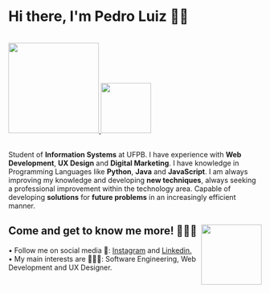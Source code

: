 # Hi there, I'm Pedro Luiz 👋🏼
  

<a href="https://github.com/edroluiz">
<br><img height="180em" src="https://github-readme-stats.vercel.app/api?username=edroluiz&show_icons=true&theme=midnight-purple&include_all_commits=true&count_private=true">
<img height="100em" src="https://github-readme-stats.vercel.app/api/top-langs/?username=edroluiz&layout=compact&langs_count=7&theme=midnight-purple"></a><br>

<br>Student of **Information Systems** at UFPB. I have experience with **Web Development**, **UX Design** and **Digital Marketing**. I have knowledge in Programming Languages like **Python**, **Java** and **JavaScript**. I am always improving my knowledge and developing **new techniques**, always seeking a professional improvement within the technology area. Capable of developing **solutions** for **future problems** in an increasingly efficient manner.

## Come and get to know me more! 🙋🏻‍♂️<img align="right" height="120em" href="https://github.com/edroluiz/" src="https://i.picasion.com/pic91/9605c4dacfeebd5cd7a42bdbf3300161.gif"></a>
• Follow me on social media 🏃: <a href="https://instagram.com/edroluiz">Instagram</a> and <a href="https://www.linkedin.com/in/pedro-luiz-b9488b203/">Linkedin.</a><br>
• My main interests are 👨🏻‍💻: Software Engineering, Web Development and UX Designer.<br>
